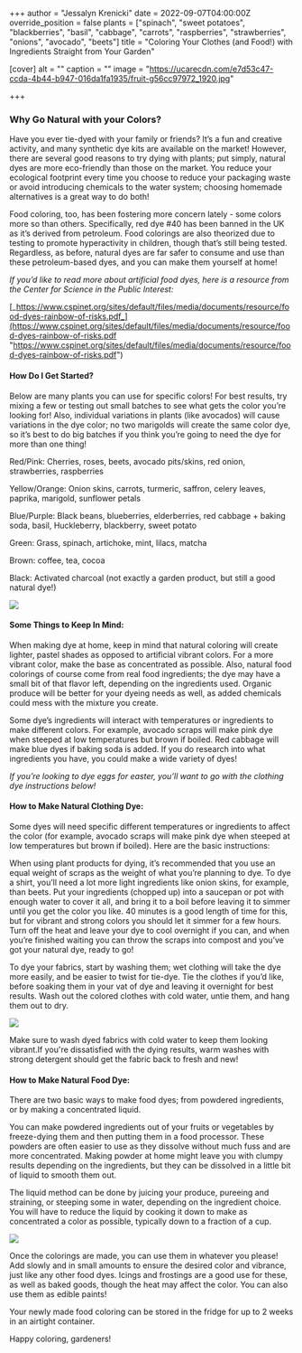 +++
author = "Jessalyn Krenicki"
date = 2022-09-07T04:00:00Z
override_position = false
plants = ["spinach", "sweet potatoes", "blackberries", "basil", "cabbage", "carrots", "raspberries", "strawberries", "onions", "avocado", "beets"]
title = "Coloring Your Clothes (and Food!) with Ingredients Straight from Your Garden"

[cover]
alt = ""
caption = ""
image = "https://ucarecdn.com/e7d53c47-ccda-4b44-b947-016da1fa1935/fruit-g56cc97972_1920.jpg"

+++
### **Why Go Natural with your Colors?**

Have you ever tie-dyed with your family or friends? It’s a fun and creative activity, and many synthetic dye kits are available on the market! However, there are several good reasons to try dying with plants; put simply, natural dyes are more eco-friendly than those on the market. You reduce your ecological footprint every time you choose to reduce your packaging waste or avoid introducing chemicals to the water system; choosing homemade alternatives is a great way to do both!

Food coloring, too, has been fostering more concern lately - some colors more so than others. Specifically, red dye #40 has been banned in the UK as it’s derived from petroleum. Food colorings are also theorized due to testing to promote hyperactivity in children, though that’s still being tested. Regardless, as before, natural dyes are far safer to consume and use than these petroleum-based dyes, and you can make them yourself at home!

_If you’d like to read more about artificial food dyes, here is a resource from the Center for Science in the Public Interest:_

[_https://www.cspinet.org/sites/default/files/media/documents/resource/food-dyes-rainbow-of-risks.pdf_](https://www.cspinet.org/sites/default/files/media/documents/resource/food-dyes-rainbow-of-risks.pdf "https://www.cspinet.org/sites/default/files/media/documents/resource/food-dyes-rainbow-of-risks.pdf")

#### **How Do I Get Started?**

Below are many plants you can use for specific colors! For best results, try mixing a few or testing out small batches to see what gets the color you’re looking for! Also, individual variations in plants (like avocados) will cause variations in the dye color; no two marigolds will create the same color dye, so it’s best to do big batches if you think you’re going to need the dye for more than one thing!

Red/Pink: Cherries, roses, beets, avocado pits/skins, red onion, strawberries, raspberries

Yellow/Orange: Onion skins, carrots, turmeric, saffron, celery leaves, paprika, marigold, sunflower petals

Blue/Purple: Black beans, blueberries, elderberries, red cabbage + baking soda, basil, Huckleberry, blackberry, sweet potato

Green: Grass, spinach, artichoke, mint, lilacs, matcha

Brown: coffee, tea, cocoa

Black: Activated charcoal (not exactly a garden product, but still a good natural dye!)

![](https://ucarecdn.com/668538b9-f827-4bbd-85c1-ee4e8f5be9b8/detox-g209c6bc67_1920.jpg)

#### **Some Things to Keep In Mind:**

When making dye at home, keep in mind that natural coloring will create lighter, pastel shades as opposed to artificial vibrant colors. For a more vibrant color, make the base as concentrated as possible. Also, natural food colorings of course come from real food ingredients; the dye may have a small bit of that flavor left, depending on the ingredients used. Organic produce will be better for your dyeing needs as well, as added chemicals could mess with the mixture you create.

Some dye’s ingredients will interact with temperatures or ingredients to make different colors. For example, avocado scraps will make pink dye when steeped at low temperatures but brown if boiled. Red cabbage will make blue dyes if baking soda is added. If you do research into what ingredients you have, you could make a wide variety of dyes!

_If you’re looking to dye eggs for easter, you’ll want to go with the clothing dye instructions below!_

#### **How to Make Natural Clothing Dye:**

Some dyes will need specific different temperatures or ingredients to affect the color (for example, avocado scraps will make pink dye when steeped at low temperatures but brown if boiled). Here are the basic instructions:

When using plant products for dying, it’s recommended that you use an equal weight of scraps as the weight of what you’re planning to dye. To dye a shirt, you’ll need a lot more light ingredients like onion skins, for example, than beets. Put your ingredients (chopped up) into a saucepan or pot with enough water to cover it all, and bring it to a boil before leaving it to simmer until you get the color you like. 40 minutes is a good length of time for this, but for vibrant and strong colors you should let it simmer for a few hours. Turn off the heat and leave your dye to cool overnight if you can, and when you’re finished waiting you can throw the scraps into compost and you’ve got your natural dye, ready to go!

To dye your fabrics, start by washing them; wet clothing will take the dye more easily, and be easier to twist for tie-dye. Tie the clothes if you’d like, before soaking them in your vat of dye and leaving it overnight for best results. Wash out the colored clothes with cold water, untie them, and hang them out to dry.

![](https://ucarecdn.com/3af05c93-9ef8-472a-ab0f-4b65651ded52/pexels-teona-swift-6851137.jpg)

Make sure to wash dyed fabrics with cold water to keep them looking vibrant.If you're dissatisfied with the dying results, warm washes with strong detergent should get the fabric back to fresh and new!

#### **How to Make Natural Food Dye:**

There are two basic ways to make food dyes; from powdered ingredients, or by making a concentrated liquid.

You can make powdered ingredients out of your fruits or vegetables by freeze-dying them and then putting them in a food processor. These powders are often easier to use as they dissolve without much fuss and are more concentrated. Making powder at home might leave you with clumpy results depending on the ingredients, but they can be dissolved in a little bit of liquid to smooth them out.

The liquid method can be done by juicing your produce, pureeing and straining, or steeping some in water, depending on the ingredient choice. You will have to reduce the liquid by cooking it down to make as concentrated a color as possible, typically down to a fraction of a cup.

![](https://ucarecdn.com/dea330ed-d63d-443b-8301-3b11726c6262/pexels-kevin-malik-9016516.jpg)

Once the colorings are made, you can use them in whatever you please! Add slowly and in small amounts to ensure the desired color and vibrance, just like any other food dyes. Icings and frostings are a good use for these, as well as baked goods, though the heat may affect the color. You can also use them as edible paints!

Your newly made food coloring can be stored in the fridge for up to 2 weeks in an airtight container.

Happy coloring, gardeners!